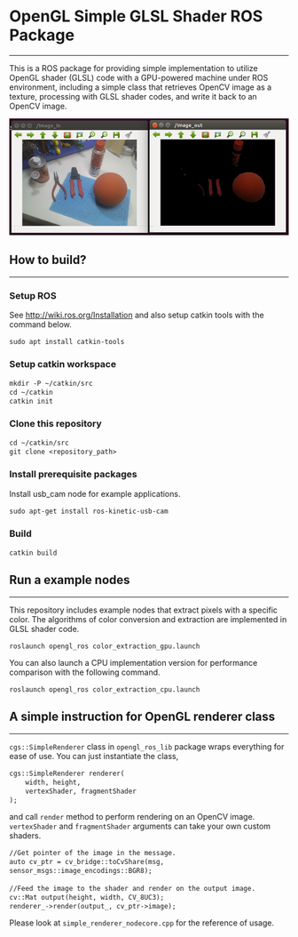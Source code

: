# OpenGL Simple GLSL Shader ROS Package
-----
This is a ROS package for providing simple implementation to utilize OpenGL shader (GLSL) code 
with a GPU-powered machine under ROS environment, including 
a simple class that retrieves OpenCV image as a texture, processing with GLSL shader codes, 
and write it back to an OpenCV image.

![image](./doc/image.png)

## How to build?
-----

### Setup ROS 
See http://wiki.ros.org/Installation and also setup catkin tools with the command below.

```
sudo apt install catkin-tools
```

### Setup catkin workspace
```
mkdir -P ~/catkin/src
cd ~/catkin
catkin init
```
### Clone this repository
```
cd ~/catkin/src
git clone <repository_path>
```

### Install prerequisite packages
Install usb_cam node for example applications.
```
sudo apt-get install ros-kinetic-usb-cam
```

### Build
```
catkin build
```

## Run a example nodes
-----
This repository includes example nodes that extract pixels with a specific color.
The algorithms of color conversion and extraction are implemented in GLSL shader code.

```
roslaunch opengl_ros color_extraction_gpu.launch
```

You can also launch a CPU implementation version for performance comparison 
with the following command.
```
roslaunch opengl_ros color_extraction_cpu.launch
```

## A simple instruction for OpenGL renderer class
-----

`cgs::SimpleRenderer` class in `opengl_ros_lib` package wraps everything for ease of use.
You can just instantiate the class, 

```
cgs::SimpleRenderer renderer(
    width, height, 
    vertexShader, fragmentShader
);
```

and call `render` method to perform rendering on an OpenCV image. 
`vertexShader` and `fragmentShader` arguments can take your own custom shaders.

```
//Get pointer of the image in the message.
auto cv_ptr = cv_bridge::toCvShare(msg, sensor_msgs::image_encodings::BGR8);

//Feed the image to the shader and render on the output image.
cv::Mat output(height, width, CV_8UC3);
renderer_->render(output_, cv_ptr->image);
```

Please look at `simple_renderer_nodecore.cpp` for the reference of usage.

